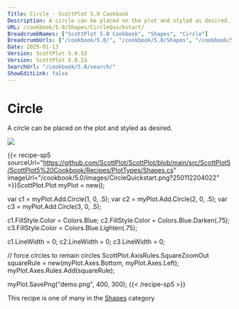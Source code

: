 ```yaml
---
Title: Circle - ScottPlot 5.0 Cookbook
Description: A circle can be placed on the plot and styled as desired.
URL: /cookbook/5.0/Shapes/CircleQuickstart/
BreadcrumbNames: ["ScottPlot 5.0 Cookbook", "Shapes", "Circle"]
BreadcrumbUrls: ["/cookbook/5.0/", "/cookbook/5.0/Shapes", "/cookbook/5.0/Shapes/CircleQuickstart"]
Date: 2025-01-13
Version: ScottPlot 5.0.53
Version: ScottPlot 5.0.53
SearchUrl: "/cookbook/5.0/search/"
ShowEditLink: false
---
```



<div class='d-flex align-items-center mt-5'>
<h1 class='me-2 text-dark my-0 border-0'>Circle</h1>
</div>

A circle can be placed on the plot and styled as desired.

[![](/cookbook/5.0/images/CircleQuickstart.png?250112204022)](/cookbook/5.0/images/CircleQuickstart.png?250112204022)

{{< recipe-sp5 sourceUrl="https://github.com/ScottPlot/ScottPlot/blob/main/src/ScottPlot5/ScottPlot5%20Cookbook/Recipes/PlotTypes/Shapes.cs" imageUrl="/cookbook/5.0/images/CircleQuickstart.png?250112204022" >}}ScottPlot.Plot myPlot = new();

var c1 = myPlot.Add.Circle(1, 0, .5);
var c2 = myPlot.Add.Circle(2, 0, .5);
var c3 = myPlot.Add.Circle(3, 0, .5);

c1.FillStyle.Color = Colors.Blue;
c2.FillStyle.Color = Colors.Blue.Darken(.75);
c3.FillStyle.Color = Colors.Blue.Lighten(.75);

c1.LineWidth = 0;
c2.LineWidth = 0;
c3.LineWidth = 0;

// force circles to remain circles
ScottPlot.AxisRules.SquareZoomOut squareRule = new(myPlot.Axes.Bottom, myPlot.Axes.Left);
myPlot.Axes.Rules.Add(squareRule);

myPlot.SavePng("demo.png", 400, 300);
{{< /recipe-sp5 >}}

<div class='my-5 text-center'>This recipe is one of many in the <a href='/cookbook/5.0/Shapes'>Shapes</a> category</div>



